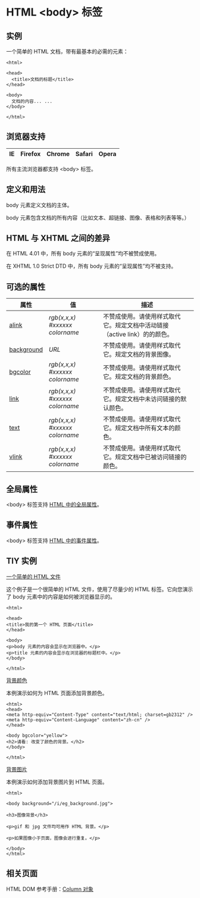 # HTML &lt;body&gt; 标签

## 实例

一个简单的 HTML 文档，带有最基本的必需的元素：

```
<html>

<head>
  <title>文档的标题</title>
</head>

<body>
  文档的内容... ...
</body>

</html>

```



## 浏览器支持

| IE | Firefox | Chrome | Safari | Opera |
| --- | --- | --- | --- | --- |

所有主流浏览器都支持 &lt;body&gt; 标签。

## 定义和用法

body 元素定义文档的主体。

body 元素包含文档的所有内容（比如文本、超链接、图像、表格和列表等等。）

## HTML 与 XHTML 之间的差异

在 HTML 4.01 中，所有 body 元素的“呈现属性”均不被赞成使用。

在 XHTML 1.0 Strict DTD 中，所有 body 元素的“呈现属性”均不被支持。

## 可选的属性

| 属性 | 值 | 描述 |
| --- | --- | --- |
| [alink](/tags/att_body_alink.asp "HTML &lt;body&gt; 标签的 alink 属性") |    _rgb(x,x,x)_   _#xxxxxx_   _colorname_ | 不赞成使用。请使用样式取代它。规定文档中活动链接（active link）的的颜色。 |
| [background](/tags/att_body_background.asp "HTML &lt;body&gt; 标签的 background 属性") | _URL_ | 不赞成使用。请使用样式取代它。规定文档的背景图像。 |
| [bgcolor](/tags/att_body_bgcolor.asp "HTML &lt;body&gt; 标签的 bgcolor 属性") |    _rgb(x,x,x)_   _#xxxxxx_   _colorname_ |不赞成使用。请使用样式取代它。规定文档的背景颜色。 |
| [link](/tags/att_body_link.asp "HTML &lt;body&gt; 标签的 link 属性") |   _rgb(x,x,x)_   _#xxxxxx_   _colorname_ |不赞成使用。请使用样式取代它。规定文档中未访问链接的默认颜色。 |
| [text](/tags/att_body_text.asp "HTML &lt;body&gt; 标签的 text 属性") |   _rgb(x,x,x)_   _#xxxxxx_   _colorname_ |不赞成使用。请使用样式取代它。规定文档中所有文本的颜色。 |
| [vlink](/tags/att_body_vlink.asp "HTML &lt;body&gt; 标签的 vlink 属性") |   _rgb(x,x,x)_   _#xxxxxx_   _colorname_ |不赞成使用。请使用样式取代它。规定文档中已被访问链接的颜色。 |

## 全局属性

&lt;body&gt; 标签支持 [HTML 中的全局属性](/tags/html_ref_standardattributes.asp)。

## 事件属性

&lt;body&gt; 标签支持 [HTML 中的事件属性](/tags/html_ref_eventattributes.asp)。

## TIY 实例

[一个简单的 HTML 文件](/tiy/t.asp?f=html_basic "一个简单的HTML文件")

这个例子是一个很简单的 HTML 文件，使用了尽量少的 HTML 标签。它向您演示了 body 元素中的内容是如何被浏览器显示的。

```
<html>

<head>
<title>我的第一个 HTML 页面</title>
</head>

<body>
<p>body 元素的内容会显示在浏览器中。</p>
<p>title 元素的内容会显示在浏览器的标题栏中。</p>
</body>

</html>

```

[背景颜色](/tiy/t.asp?f=html_bgcolor "HTML背景颜色")

本例演示如何为 HTML 页面添加背景颜色。

```
<html>
<head>
<meta http-equiv="Content-Type" content="text/html; charset=gb2312" />
<meta http-equiv="Content-Language" content="zh-cn" />
</head>

<body bgcolor="yellow">
<h2>请看: 改变了颜色的背景。</h2>
</body>

</html>

```

[背景图片](/tiy/t.asp?f=html_backgroundimage "背景图片")

本例演示如何添加背景图片到 HTML 页面。

```
<html>

<body background="/i/eg_background.jpg">

<h3>图像背景</h3>

<p>gif 和 jpg 文件均可用作 HTML 背景。</p>

<p>如果图像小于页面，图像会进行重复。</p>

</body>
</html>

```

## 相关页面

HTML DOM 参考手册：[Column 对象](/jsref/dom_obj_col.asp "HTML DOM Column 对象")
